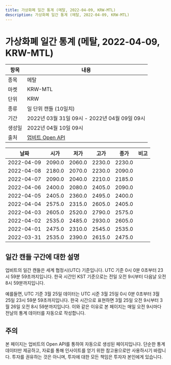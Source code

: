 ```yaml
---
title: 가상화폐 일간 통계 (메탈, 2022-04-09, KRW-MTL)
description: 가상화폐 일간 통계 (메탈, 2022-04-09, KRW-MTL)
---
```



가상화폐 일간 통계 (메탈, 2022-04-09, KRW-MTL)
===

|항목|내용|
|--|--|
|종목|메탈|
|마켓|KRW-MTL|
|단위|KRW|
|종류|일 단위 캔들 (10일치)|
|기간|2022년 03월 31일 09시 - 2022년 04월 09일 09시|
|생성일|2022년 04월 10일 09시|
|출처|[업비트 Open API](https://docs.upbit.com)|


|날짜|시가|저가|고가|종가|비고|
|--|--|--|--|--|--|
|2022-04-09|2090.0|2060.0|2230.0|2230.0|    |
|2022-04-08|2180.0|2070.0|2230.0|2090.0|    |
|2022-04-07|2090.0|2040.0|2210.0|2185.0|    |
|2022-04-06|2400.0|2080.0|2405.0|2090.0|    |
|2022-04-05|2405.0|2360.0|2495.0|2400.0|    |
|2022-04-04|2575.0|2315.0|2605.0|2405.0|    |
|2022-04-03|2605.0|2520.0|2790.0|2575.0|    |
|2022-04-02|2535.0|2485.0|2930.0|2605.0|    |
|2022-04-01|2475.0|2310.0|2545.0|2535.0|    |
|2022-03-31|2535.0|2390.0|2615.0|2475.0|    |


일간 캔들 구간에 대한 설명
---


업비트의 일간 캔들은 세계 협정시(UTC) 기준입니다. 
UTC 기준 0시 0분 0초부터 23시 59분 59초까지입니다. 
한국 시간인 KST 기준으로는 전일 오전 9시부터 다음날 오전 8시 59분까지입니다. 


예를들면, UTC 기준 3월 25일 데이터는 UTC 시준 3월 25일 0시 0분 0초부터 3월 25일 23시 59분 59초까지입니다. 
한국 시간으로 표현하면 3월 25일 오전 9시부터 3월 26일 오전 8시 59분까지입니다. 
이와 같은 이유로 본 페이지는 매일 오전 9시마다 전날의 통계 데이터를 자동으로 작성합니다. 


주의
---


본 페이지는 업비트의 Open API를 통하여 자동으로 생성된 페이지입니다. 
단순한 통계 데이터만 제공하고, 자료를 통해 인사이트를 얻기 위한 참고용으로만 사용하시기 바랍니다. 
투자를 권유하는 것은 아니며, 투자에 대한 모든 책임은 투자자 본인에게 있습니다. 

